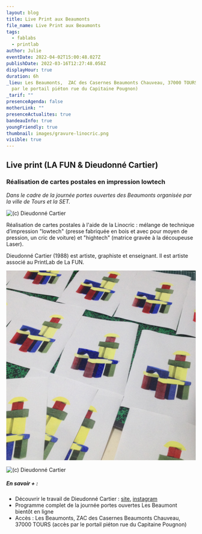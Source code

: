 ```yaml
---
layout: blog
title: Live Print aux Beaumonts
file_name: Live Print aux Beaumonts
tags:
  - fablabs
  - printlab
author: Julie
eventDate: 2022-04-02T15:00:48.027Z
publishDate: 2022-03-16T12:27:48.058Z
displayHour: true
duration: 6h
_lieu: Les Beaumonts,  ZAC des Casernes Beaumonts Chauveau, 37000 TOURS (accès
  par le portail piéton rue du Capitaine Pougnon)
_tarif: ""
presenceAgenda: false
motherLink: ""
presenceActualites: true
bandeauInfo: true
youngFriendly: true
thumbnail: images/gravure-linocric.png
visible: true
---
```

## Live print (LA FUN & Dieudonné Cartier)

### Réalisation de cartes postales en impression lowtech
*Dans le cadre de la journée portes ouvertes des Beaumonts organisée par la ville de Tours et la SET.*

![(c) Dieudonné Cartier](images/gravure-linocric.png "(c) Dieudonné Cartier")

Réalisation de cartes postales à l'aide de la Linocric : mélange de technique d’impression "lowtech" (presse fabriquée en bois et avec pour moyen de pression, un cric de voiture) et "hightech" (matrice gravée à la découpeuse Laser).

Dieudonné Cartier (1988) est artiste, graphiste et enseignant. Il est artiste associé au PrintLab de La FUN.

![(c) Dieudonné Cartier](images/scul-struc-1.png "(c) Dieudonné Cartier")

![(c) Dieudonné Cartier](images/scul-struc-2.png "(c) Dieudonné Cartier")

##### En savoir + :

* Découvrir le travail de Dieudonné Cartier : [site](http://www.dieudonnécartier.com/), [instagram](https://www.instagram.com/dieudonnecartier/)
* Programme complet de la journée portes ouvertes Les Beaumont bientôt en ligne
* Accès : Les Beaumonts, ZAC des Casernes Beaumonts Chauveau, 37000 TOURS (accès par le portail piéton rue du Capitaine Pougnon)